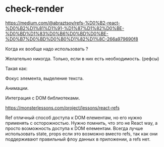 # check-render
https://medium.com/@abraztsov/refs-%D0%B2-react-%D0%B2%D1%81%D1%91-%D1%87%D1%82%D0%BE-%D0%BD%D1%83%D0%B6%D0%BD%D0%BE-%D0%B7%D0%BD%D0%B0%D1%82%D1%8C-266a979690f8

Когда их вообще надо использовать ?

Желательно никогда. Только, если в них есть необходимость. (рефсы)

Такая как:

Фокус элемента, выделение текста.

Анимации.

Интеграция с DOM библиотеками.


https://monsterlessons.com/project/lessons/react-refs

Ref отличный способ доступа к DOM елементам, но его нужно применять с осторожностью. Нужно помнить, что это не React way, а просто возможность доступа к DOM елементам. Всегда лучше использовать state, props если это возможно вместо refs, так как они поддерживают правильный флоу данных в приложении, а refs нет.